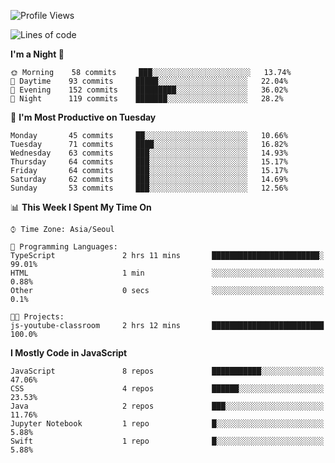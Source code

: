 <!--START_SECTION:waka-->
![Profile Views](http://img.shields.io/badge/Profile%20Views-0-blue)

![Lines of code](https://img.shields.io/badge/From%20Hello%20World%20I%27ve%20Written-92508%20lines%20of%20code-blue)

**I'm a Night 🦉** 

```text
🌞 Morning    58 commits     ███░░░░░░░░░░░░░░░░░░░░░░   13.74% 
🌆 Daytime    93 commits     █████░░░░░░░░░░░░░░░░░░░░   22.04% 
🌃 Evening    152 commits    █████████░░░░░░░░░░░░░░░░   36.02% 
🌙 Night      119 commits    ███████░░░░░░░░░░░░░░░░░░   28.2%

```
📅 **I'm Most Productive on Tuesday** 

```text
Monday       45 commits     ██░░░░░░░░░░░░░░░░░░░░░░░   10.66% 
Tuesday      71 commits     ████░░░░░░░░░░░░░░░░░░░░░   16.82% 
Wednesday    63 commits     ███░░░░░░░░░░░░░░░░░░░░░░   14.93% 
Thursday     64 commits     ███░░░░░░░░░░░░░░░░░░░░░░   15.17% 
Friday       64 commits     ███░░░░░░░░░░░░░░░░░░░░░░   15.17% 
Saturday     62 commits     ███░░░░░░░░░░░░░░░░░░░░░░   14.69% 
Sunday       53 commits     ███░░░░░░░░░░░░░░░░░░░░░░   12.56%

```


📊 **This Week I Spent My Time On** 

```text
⌚︎ Time Zone: Asia/Seoul

💬 Programming Languages: 
TypeScript               2 hrs 11 mins       ████████████████████████░   99.01% 
HTML                     1 min               ░░░░░░░░░░░░░░░░░░░░░░░░░   0.88% 
Other                    0 secs              ░░░░░░░░░░░░░░░░░░░░░░░░░   0.1%

🐱‍💻 Projects: 
js-youtube-classroom     2 hrs 12 mins       █████████████████████████   100.0%

```

**I Mostly Code in JavaScript** 

```text
JavaScript               8 repos             ███████████░░░░░░░░░░░░░░   47.06% 
CSS                      4 repos             ██████░░░░░░░░░░░░░░░░░░░   23.53% 
Java                     2 repos             ███░░░░░░░░░░░░░░░░░░░░░░   11.76% 
Jupyter Notebook         1 repo              █░░░░░░░░░░░░░░░░░░░░░░░░   5.88% 
Swift                    1 repo              █░░░░░░░░░░░░░░░░░░░░░░░░   5.88%

```



<!--END_SECTION:waka-->
